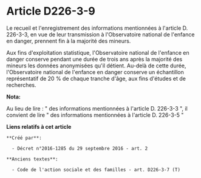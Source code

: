 # Article D226-3-9

Le recueil et l'enregistrement des informations mentionnées à l'article D. 226-3-3, en vue de leur transmission à
l'Observatoire national de l'enfance en danger, prennent fin à la majorité des mineurs. 

Aux fins d'exploitation statistique, l'Observatoire national de l'enfance en danger conserve pendant une durée de trois ans
après la majorité des mineurs les données anonymisées qu'il détient. Au-delà de cette durée, l'Observatoire national de
l'enfance en danger conserve un échantillon représentatif de 20 % de chaque tranche d'âge, aux fins d'études et de
recherches.

**Nota:**

Au lieu de lire : " des informations mentionnées à l'article D. 226-3-3  ", il convient de lire " des informations
mentionnées à l'article D.  226-3-5 "

**Liens relatifs à cet article**

	**Créé par**:

	  - Décret n°2016-1285 du 29 septembre 2016 - art. 2

	**Anciens textes**:

	  - Code de l'action sociale et des familles - art. D226-3-7 (T)
